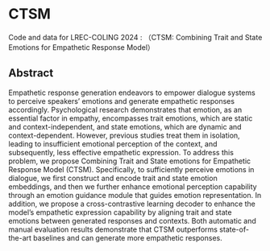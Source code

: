 # CTSM
Code and data for LREC-COLING 2024 : （CTSM: Combining Trait and State Emotions for Empathetic Response Model）

## Abstract
Empathetic response generation endeavors to empower dialogue systems to perceive speakers’ emotions and generate empathetic responses accordingly. Psychological research demonstrates that emotion, as an essential factor in empathy, encompasses trait emotions, which are static and context-independent, and state emotions, which are dynamic and context-dependent. However, previous studies treat them in isolation, leading to insufficient emotional perception of the context, and subsequently, less effective empathetic expression. To address this problem, we propose Combining Trait and State emotions for Empathetic Response Model (CTSM). Specifically, to sufficiently perceive emotions in dialogue, we first construct and encode trait and state emotion embeddings, and then we further enhance emotional perception capability through an emotion guidance module that guides emotion representation. In addition, we propose a cross-contrastive learning decoder to enhance the model’s empathetic expression capability by aligning trait and state emotions between generated responses and contexts. Both automatic and manual evaluation results demonstrate that CTSM outperforms state-of-the-art baselines and can generate more empathetic responses.
